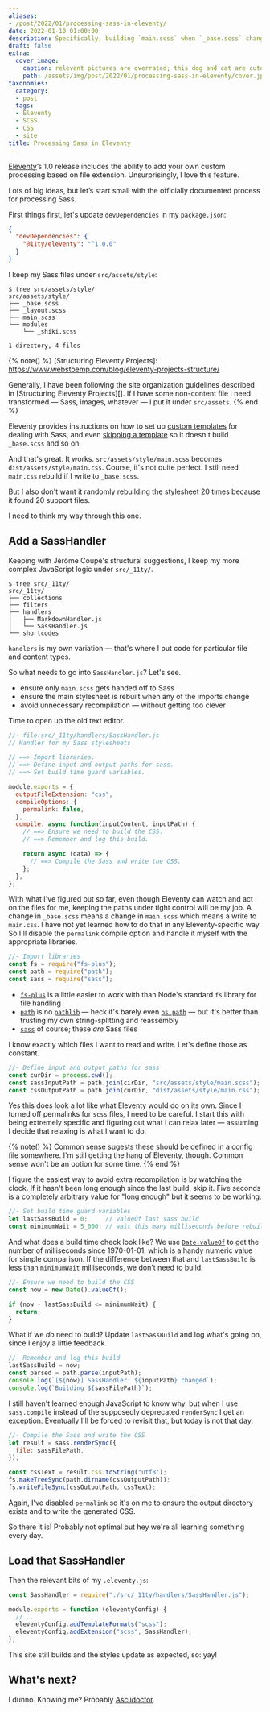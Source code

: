 ```yaml
---
aliases:
- /post/2022/01/processing-sass-in-eleventy/
date: 2022-01-10 01:00:00
description: Specifically, building `main.scss` when `_base.scss` changes
draft: false
extra:
  cover_image:
    caption: relevant pictures are overrated; this dog and cat are cute together
    path: /assets/img/post/2022/01/processing-sass-in-eleventy/cover.jpg
taxonomies:
  category:
  - post
  tags:
  - Eleventy
  - SCSS
  - CSS
  - site
title: Processing Sass in Eleventy
---
```


[Eleventy][]’s 1.0 release includes the ability to add your own custom processing
based on file extension. Unsurprisingly, I love this feature.

Lots of big ideas, but let’s start small with the officially documented process
for processing Sass.

[Eleventy]: https://www.11ty.dev/

First things first, let's update `devDependencies` in my `package.json`:

```json
{
  "devDependencies": {
    "@11ty/eleventy": "^1.0.0"
  }
}
```

I keep my Sass files under `src/assets/style`:

```
$ tree src/assets/style/
src/assets/style/
├── _base.scss
├── _layout.scss
├── main.scss
└── modules
    └── _shiki.scss

1 directory, 4 files
```


{% note() %}
[Structuring Eleventy Projects]: https://www.webstoemp.com/blog/eleventy-projects-structure/

Generally, I have been following the site organization guidelines described in
[Structuring Eleventy Projects][]. If I have some non-content file I need
transformed — Sass, images, whatever — I put it under `src/assets`.
{% end %}

[custom templates]: https://www.11ty.dev/docs/languages/custom/
[skipping a template]: https://www.11ty.dev/docs/languages/custom/#skipping-a-template-from-inside-of-the-compile-function.

Eleventy provides instructions on how to set up [custom templates][] for dealing with Sass,
and even [skipping a template][] so it doesn't build `_base.scss` and so on.

And that's great. It works. `src/assets/style/main.scss` becomes
`dist/assets/style/main.css`. Course, it's not quite perfect.
I still need `main.css` rebuild if I write to `_base.scss`.

But I also don't want it randomly rebuilding the stylesheet 20 times because it
found 20 support files.

I need to think my way through this one.

## Add a SassHandler

Keeping with Jérôme Coupé's structural suggestions, I keep my more complex
JavaScript logic under `src/_11ty/`.

```
$ tree src/_11ty/
src/_11ty/
├── collections
├── filters
├── handlers
│   ├── MarkdownHandler.js
│   └── SassHandler.js
└── shortcodes
```

`handlers` is my own variation — that's where I put code for particular file
and content types.

So what needs to go into `SassHandler.js`? Let's see.

- ensure only `main.scss` gets handed off to Sass
- ensure the main stylesheet is rebuilt when any of the imports change
- avoid unnecessary recompilation — without getting too clever

Time to open up the old text editor.

```javascript
//- file:src/_11ty/handlers/SassHandler.js
// Handler for my Sass stylesheets

// ==> Import libraries.
// ==> Define input and output paths for sass.
// ==> Set build time guard variables.

module.exports = {
  outputFileExtension: "css",
  compileOptions: {
    permalink: false,
  },
  compile: async function(inputContent, inputPath) {
    // ==> Ensure we need to build the CSS.
    // ==> Remember and log this build.

    return async (data) => {
      // ==> Compile the Sass and write the CSS.
    };
  },
};
```

With what I've figured out so far, even though Eleventy can watch and act on
the files for me, keeping the paths under tight control will be my job. A
change in `_base.scss` means a change in `main.scss` which means a write to
`main.css`. I have not yet learned how to do that in any Eleventy-specific way.
So I'll disable the `permalink` compile option and handle it myself with the
appropriate libraries.

```javascript
//- Import libraries
const fs = require("fs-plus");
const path = require("path");
const sass = require("sass");
```

[`fs-plus`]: http://atom.github.io/fs-plus/
[`path`]: https://nodejs.org/dist/latest-v16.x/docs/api/path.html
[`sass`]: https://sass-lang.com
[`pathlib`]: https://docs.python.org/3/library/pathlib.html
[`os.path`]: https://docs.python.org/3/library/os.path.html

- [`fs-plus`][] is a little easier to work with than Node's standard `fs` library for file handling
- [`path`][] is no [`pathlib`][] — heck it's barely even [`os.path`][] — but it's better than trusting my own string-splitting and reassembly
- [`sass`][] of course; these *are* Sass files

I know exactly which files I want to read and write. Let's define those as constant.

```javascript
//- Define input and output paths for sass
const curDir = process.cwd();
const sassInputPath = path.join(cirDir, "src/assets/style/main.scss");
const cssOutputPath = path.join(curDir, "dist/assets/style/main.css");
```

Yes this does look a lot like what Eleventy would do on its own. Since I turned
off permalinks for `scss` files, I need to be careful. I start this with being
extremely specific and figuring out what I can relax later — assuming I decide
that relaxing is what I want to do.

{% note() %}
Common sense sugests these should be defined in a config file somewhere. I'm
still getting the hang of Eleventy, though. Common sense won't be an option for
some time.
{% end %}

I figure the easiest way to avoid extra recompilation is by watching the clock.
If it hasn't been long enough since the last build, skip it. Five seconds is a
completely arbitrary value for "long enough" but it seems to be working.

```javascript
//- Set build time guard variables
let lastSassBuild = 0;     // valueOf last sass build
const minimumWait = 5_000; // wait this many milliseconds before rebuilding
```

[`Date.valueOf`]: https://developer.mozilla.org/en-US/docs/web/javascript/reference/global_objects/date/valueof

And what does a build time check look like? We use [`Date.valueOf`][] to get
the number of milliseconds since 1970-01-01, which is a handy numeric value for
simple comparison. If the difference between that and `lastSassBuild` is less
than `minimumWait` milliseconds, we don't need to build.

```javascript
//- Ensure we need to build the CSS
const now = new Date().valueOf();

if (now - lastSassBuild <= minimumWait) {
  return;
}
```

What if we *do* need to build? Update `lastSassBuild` and log what's going on,
since I enjoy a little feedback.

```javascript
//- Remember and log this build
lastSassBuild = now;
const parsed = path.parse(inputPath);
console.log(`[${now}] SassHandler: ${inputPath} changed`);
console.log(`Building ${sassFilePath}`);
```

I still haven't learned enough JavaScript to know why, but when I use
`sass.compile` instead of the supposedly deprecated `renderSync` I get an
exception. Eventually I'll be forced to revisit that, but today is not that
day.

```javascript
//- Compile the Sass and write the CSS
let result = sass.renderSync({
  file: sassFilePath,
});

const cssText = result.css.toString("utf8");
fs.makeTreeSync(path.dirname(cssOutputPath));
fs.writeFileSync(cssOutputPath, cssText);
```

Again, I've disabled `permalink` so it's on me to ensure the output directory
exists and to write the generated CSS.

So there it is! Probably not optimal but hey we're all learning something every
day.

## Load that SassHandler

Then the relevant bits of my `.eleventy.js`:

```javascript
const SassHandler = require("./src/_11ty/handlers/SassHandler.js");

module.exports = function (eleventyConfig) {
  // ...
  eleventyConfig.addTemplateFormats("scss");
  eleventyConfig.addExtension("scss", SassHandler);
};
```

This site still builds and the styles update as expected, so: yay!

## What's next?

[Asciidoctor]: https://asciidoctor.org

I dunno. Knowing me? Probably [Asciidoctor][].
